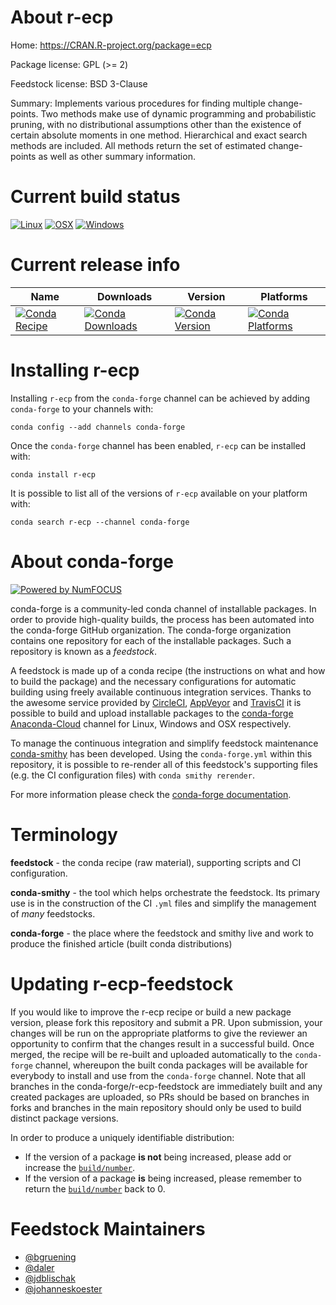 <!--
# -*- mode: jinja -*-
-->

About r-ecp
===========

Home: https://CRAN.R-project.org/package=ecp

Package license: GPL (>= 2)

Feedstock license: BSD 3-Clause

Summary: Implements various procedures for finding  multiple change-points. Two methods make use of dynamic  programming and probabilistic pruning, with no distributional  assumptions other than the existence of certain absolute  moments in one method. Hierarchical and exact search methods  are included. All methods return the set of estimated change- points as well as other summary information.



Current build status
====================

[![Linux](https://img.shields.io/circleci/project/github/conda-forge/r-ecp-feedstock/master.svg?label=Linux)](https://circleci.com/gh/conda-forge/r-ecp-feedstock)
[![OSX](https://img.shields.io/travis/conda-forge/r-ecp-feedstock/master.svg?label=macOS)](https://travis-ci.org/conda-forge/r-ecp-feedstock)
[![Windows](https://img.shields.io/appveyor/ci/conda-forge/r-ecp-feedstock/master.svg?label=Windows)](https://ci.appveyor.com/project/conda-forge/r-ecp-feedstock/branch/master)

Current release info
====================

| Name | Downloads | Version | Platforms |
| --- | --- | --- | --- |
| [![Conda Recipe](https://img.shields.io/badge/recipe-r--ecp-green.svg)](https://anaconda.org/conda-forge/r-ecp) | [![Conda Downloads](https://img.shields.io/conda/dn/conda-forge/r-ecp.svg)](https://anaconda.org/conda-forge/r-ecp) | [![Conda Version](https://img.shields.io/conda/vn/conda-forge/r-ecp.svg)](https://anaconda.org/conda-forge/r-ecp) | [![Conda Platforms](https://img.shields.io/conda/pn/conda-forge/r-ecp.svg)](https://anaconda.org/conda-forge/r-ecp) |

Installing r-ecp
================

Installing `r-ecp` from the `conda-forge` channel can be achieved by adding `conda-forge` to your channels with:

```
conda config --add channels conda-forge
```

Once the `conda-forge` channel has been enabled, `r-ecp` can be installed with:

```
conda install r-ecp
```

It is possible to list all of the versions of `r-ecp` available on your platform with:

```
conda search r-ecp --channel conda-forge
```


About conda-forge
=================

[![Powered by NumFOCUS](https://img.shields.io/badge/powered%20by-NumFOCUS-orange.svg?style=flat&colorA=E1523D&colorB=007D8A)](http://numfocus.org)

conda-forge is a community-led conda channel of installable packages.
In order to provide high-quality builds, the process has been automated into the
conda-forge GitHub organization. The conda-forge organization contains one repository
for each of the installable packages. Such a repository is known as a *feedstock*.

A feedstock is made up of a conda recipe (the instructions on what and how to build
the package) and the necessary configurations for automatic building using freely
available continuous integration services. Thanks to the awesome service provided by
[CircleCI](https://circleci.com/), [AppVeyor](https://www.appveyor.com/)
and [TravisCI](https://travis-ci.org/) it is possible to build and upload installable
packages to the [conda-forge](https://anaconda.org/conda-forge)
[Anaconda-Cloud](https://anaconda.org/) channel for Linux, Windows and OSX respectively.

To manage the continuous integration and simplify feedstock maintenance
[conda-smithy](https://github.com/conda-forge/conda-smithy) has been developed.
Using the ``conda-forge.yml`` within this repository, it is possible to re-render all of
this feedstock's supporting files (e.g. the CI configuration files) with ``conda smithy rerender``.

For more information please check the [conda-forge documentation](https://conda-forge.org/docs/).

Terminology
===========

**feedstock** - the conda recipe (raw material), supporting scripts and CI configuration.

**conda-smithy** - the tool which helps orchestrate the feedstock.
                   Its primary use is in the construction of the CI ``.yml`` files
                   and simplify the management of *many* feedstocks.

**conda-forge** - the place where the feedstock and smithy live and work to
                  produce the finished article (built conda distributions)


Updating r-ecp-feedstock
========================

If you would like to improve the r-ecp recipe or build a new
package version, please fork this repository and submit a PR. Upon submission,
your changes will be run on the appropriate platforms to give the reviewer an
opportunity to confirm that the changes result in a successful build. Once
merged, the recipe will be re-built and uploaded automatically to the
`conda-forge` channel, whereupon the built conda packages will be available for
everybody to install and use from the `conda-forge` channel.
Note that all branches in the conda-forge/r-ecp-feedstock are
immediately built and any created packages are uploaded, so PRs should be based
on branches in forks and branches in the main repository should only be used to
build distinct package versions.

In order to produce a uniquely identifiable distribution:
 * If the version of a package **is not** being increased, please add or increase
   the [``build/number``](https://conda.io/docs/user-guide/tasks/build-packages/define-metadata.html#build-number-and-string).
 * If the version of a package **is** being increased, please remember to return
   the [``build/number``](https://conda.io/docs/user-guide/tasks/build-packages/define-metadata.html#build-number-and-string)
   back to 0.

Feedstock Maintainers
=====================

* [@bgruening](https://github.com/bgruening/)
* [@daler](https://github.com/daler/)
* [@jdblischak](https://github.com/jdblischak/)
* [@johanneskoester](https://github.com/johanneskoester/)


